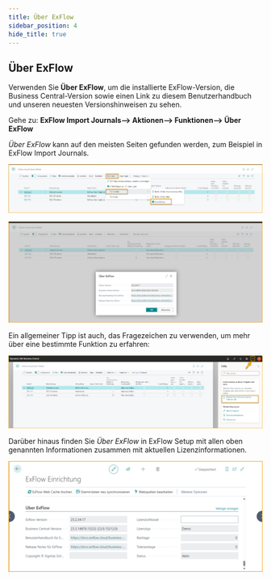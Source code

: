 ```yaml
---
title: Über ExFlow
sidebar_position: 4
hide_title: true
---
```

## Über ExFlow

Verwenden Sie **Über ExFlow**, um die installierte ExFlow-Version, die Business Central-Version sowie einen Link zu diesem Benutzerhandbuch und unseren neuesten Versionshinweisen zu sehen. <br/>

Gehe zu: **ExFlow Import Journals--> Aktionen--> Funktionen--> Über ExFlow**

*Über ExFlow* kann auf den meisten Seiten gefunden werden, zum Beispiel in ExFlow Import Journals.

![Über ExFlow](../../images/import-journal-list-about-exflow-001.png) <br/>

![Über ExFlow](../../images/import-journal-list-about-exflow-002.png)<br/>

Ein allgemeiner Tipp ist auch, das Fragezeichen zu verwenden, um mehr über eine bestimmte Funktion zu erfahren:

![ExFlow Import Journals](../../images/import-journal-questionmark-001.png)

Darüber hinaus finden Sie *Über ExFlow* in ExFlow Setup mit allen oben genannten Informationen zusammen mit aktuellen Lizenzinformationen.

![Über ExFlow](../../images/exflow-setup-about-exflow-001.png)
